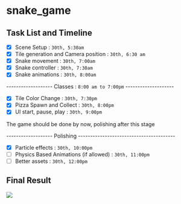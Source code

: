 # snake_game

## Task List and Timeline
- [x] Scene Setup : `30th, 5:30am`
- [x] Tile generation and Camera position : `30th, 6:30 am`
- [x] Snake movement : `30th, 7:00am`
- [x] Snake controller : `30th, 7:30am`
- [x] Snake animations : `30th, 8:00am`

------------------- Classes : `8:00 am to 7:00pm` --------------------
- [x] Tile Color Change : `30th, 7:30pm`
- [x] Pizza Spawn and Collect : `30th, 8:00pm`
- [x] UI start, pause, play : `30th, 9:00pm`

The game should be done by now, polishing after this stage

------------------- Polishing ----------------------------------------
- [x] Particle effects : `30th, 10:00pm`
- [ ] Physics Based Animations (if allowed) : `30th, 11:00pm`
- [ ] Better assets : `30th, 12:00pm`

## Final Result

![](snake_game.gif)
